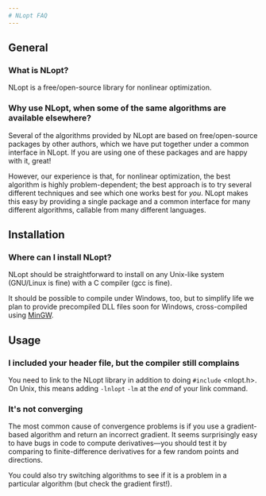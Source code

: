 ```yaml
---
# NLopt FAQ
---
```


General
-------

### What is NLopt?

NLopt is a free/open-source library for nonlinear optimization.

### Why use NLopt, when some of the same algorithms are available elsewhere?

Several of the algorithms provided by NLopt are based on free/open-source packages by other authors, which we have put together under a common interface in NLopt. If you are using one of these packages and are happy with it, great!

However, our experience is that, for nonlinear optimization, the best algorithm is highly problem-dependent; the best approach is to try several different techniques and see which one works best for *you*. NLopt makes this easy by providing a single package and a common interface for many different algorithms, callable from many different languages.

Installation
------------

### Where can I install NLopt?

NLopt should be straightforward to install on any Unix-like system (GNU/Linux is fine) with a C compiler (gcc is fine).

It should be possible to compile under Windows, too, but to simplify life we plan to provide precompiled DLL files soon for Windows, cross-compiled using [MinGW](https://en.wikipedia.org/wiki/MinGW).

Usage
-----

### I included your header file, but the compiler still complains

You need to link to the NLopt library in addition to doing `#include` <nlopt.h>. On Unix, this means adding `-lnlopt` `-lm` at the *end* of your link command.

### It's not converging

The most common cause of convergence problems is if you use a gradient-based algorithm and return an incorrect gradient. It seems surprisingly easy to have bugs in code to compute derivatives—you should test it by comparing to finite-difference derivatives for a few random points and directions.

You could also try switching algorithms to see if it is a problem in a particular algorithm (but check the gradient first!).


